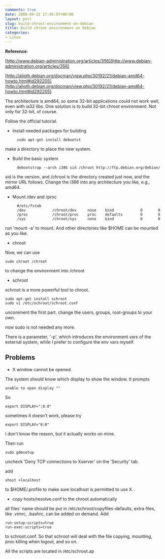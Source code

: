 ```yaml
---
comments: true
date: 2009-09-22 17:45:57+00:00
layout: post
slug: build-chroot-environment-on-debian
title: Build chroot environment on Debian
categories:
- Linux
---
```


**Reference**:

[http://www.debian-administration.org/articles/356](http://www.debian-administration.org/articles/356)

[http://alioth.debian.org/docman/view.php/30192/21/debian-amd64-howto.html#id292205](http://alioth.debian.org/docman/view.php/30192/21/debian-amd64-howto.html#id292205)

The architecture is amd64, so some 32-bit applications could not work well, even with ia32 libs. One solution is to build 32-bit chroot environment. Not only for 32-bit, of course.

Follow the official tutorial.

- Install needed packages for building

        sudo apt-get install debootst

make a directory to place the new system.

- Build the basic system

	    debootstrap --arch i386 sid /chroot http://ftp.debian.org/debian/

sid is the version, and /chroot is the directory created just now, and the mirror URL follows. Change the i386 into any architecture you like, e.g., amd64.

- Mount /dev and /proc

	    #/etc/fstab
	    /dev            /chroot/dev     none    bind            0       0
	    /proc           /chroot/proc    proc    defaults        0       0
	    /sys            /chroot/sys     none    bind            0       0

run 'mount -a' to mount. And other directories like $HOME can be mounted as you like.

- chroot

Now, we can use

    sudo chroot /chroot

to change the environment into /chroot

- schroot

schroot is a more powerful tool to chroot.

    sudo apt-get install schroot
    sudo vi /etc/schroot/schroot.conf

uncomment the first part. change the users, groups, root-groups to your own.

now sudo is not needed any more.

There is a parameter, '-p', which introduces the environment vars of the external system, while I prefer to configure the env vars myself.

## Problems ##

- X window cannot be opened.

The system should know which display to show the window. It prompts

	unable to open display ""

So

	export DISPLAY=":0.0"

sometimes it doesn't work, please try

	export DISPLAY="0:0"

I don't know the reason, but it actually works on mine.

Then run

	sudo gdmsetup

uncheck 'Deny TCP connections to Xserver' on the 'Security' tab.

add

	xhost +localhost

to $HOME/.profile to make sure localhost is permitted to use X.

- copy hosts/resolve.conf to the chroot automatically

all files' name should be put in /etc/schroot/copyfiles-defaults, extra files, like .vimrc, .bashrc, can be added on demand. Add

	run-setup-scripts=true
	run-exec-scripts=true

to schroot.conf. So that schroot will deal with the file copying, mounting, proc killing when logout, and so on.

All the scripts are located in /etc/schroot.ap